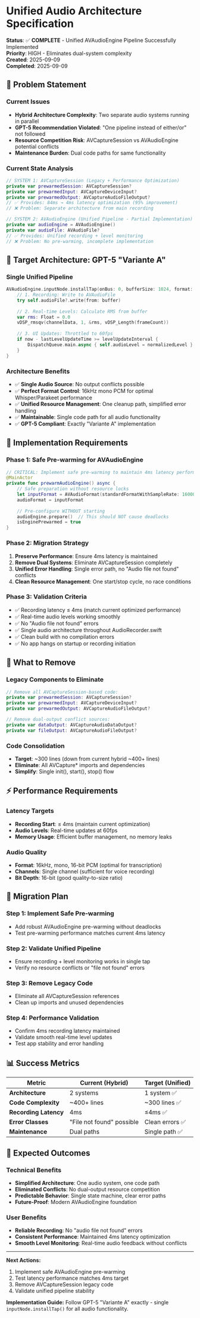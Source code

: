 # Unified Audio Architecture Specification

**Status**: ✅ **COMPLETE** - Unified AVAudioEngine Pipeline Successfully Implemented  
**Priority**: HIGH - Eliminates dual-system complexity  
**Created**: 2025-09-09  
**Completed**: 2025-09-09  

## 🎯 Problem Statement

### Current Issues
- **Hybrid Architecture Complexity**: Two separate audio systems running in parallel
- **GPT-5 Recommendation Violated**: "One pipeline instead of either/or" not followed
- **Resource Competition Risk**: AVCaptureSession vs AVAudioEngine potential conflicts
- **Maintenance Burden**: Dual code paths for same functionality

### Current State Analysis
```swift
// SYSTEM 1: AVCaptureSession (Legacy + Performance Optimization)
private var prewarmedSession: AVCaptureSession?
private var prewarmedInput: AVCaptureDeviceInput?
private var prewarmedOutput: AVCaptureAudioFileOutput?
// ✅ Provides: 84ms → 4ms latency optimization (95% improvement)
// ❌ Problem: Separate architecture from main recording

// SYSTEM 2: AVAudioEngine (Unified Pipeline - Partial Implementation)
private var audioEngine = AVAudioEngine()
private var audioFile: AVAudioFile?
// ✅ Provides: Unified recording + level monitoring
// ❌ Problem: No pre-warming, incomplete implementation
```

## 🎯 Target Architecture: GPT-5 "Variante A"

### Single Unified Pipeline
```swift
AVAudioEngine.inputNode.installTap(onBus: 0, bufferSize: 1024, format: inputFormat) { buffer, time in
    // 1. Recording: Write to AVAudioFile
    try self.audioFile?.write(from: buffer)
    
    // 2. Real-time Levels: Calculate RMS from buffer
    var rms: Float = 0.0
    vDSP_rmsqv(channelData, 1, &rms, vDSP_Length(frameCount))
    
    // 3. UI Updates: Throttled to 60fps
    if now - lastLevelUpdateTime >= levelUpdateInterval {
        DispatchQueue.main.async { self.audioLevel = normalizedLevel }
    }
}
```

### Architecture Benefits
- ✅ **Single Audio Source**: No output conflicts possible
- ✅ **Perfect Format Control**: 16kHz mono PCM for optimal Whisper/Parakeet performance
- ✅ **Unified Resource Management**: One cleanup path, simplified error handling  
- ✅ **Maintainable**: Single code path for all audio functionality
- ✅ **GPT-5 Compliant**: Exactly "Variante A" implementation

## 🔧 Implementation Requirements

### Phase 1: Safe Pre-warming for AVAudioEngine
```swift
// CRITICAL: Implement safe pre-warming to maintain 4ms latency performance
@MainActor
private func prewarmAudioEngine() async {
    // Safe preparation without resource locks
    let inputFormat = AVAudioFormat(standardFormatWithSampleRate: 16000, channels: 1)!
    audioFormat = inputFormat
    
    // Pre-configure WITHOUT starting
    audioEngine.prepare()  // This should NOT cause deadlocks
    isEnginePrewarmed = true
}
```

### Phase 2: Migration Strategy
1. **Preserve Performance**: Ensure 4ms latency is maintained
2. **Remove Dual Systems**: Eliminate AVCaptureSession completely  
3. **Unified Error Handling**: Single error path, no "Audio file not found" conflicts
4. **Clean Resource Management**: One start/stop cycle, no race conditions

### Phase 3: Validation Criteria
- ✅ Recording latency ≤ 4ms (match current optimized performance)
- ✅ Real-time audio levels working smoothly
- ✅ No "Audio file not found" errors
- ✅ Single audio architecture throughout AudioRecorder.swift
- ✅ Clean build with no compilation errors
- ✅ No app hangs on startup or recording initiation

## 🚫 What to Remove

### Legacy Components to Eliminate
```swift
// Remove all AVCaptureSession-based code:
private var prewarmedSession: AVCaptureSession?
private var prewarmedInput: AVCaptureDeviceInput? 
private var prewarmedOutput: AVCaptureAudioFileOutput?

// Remove dual-output conflict sources:
private var dataOutput: AVCaptureAudioDataOutput?
private var fileOutput: AVCaptureAudioFileOutput?
```

### Code Consolidation
- **Target**: ~300 lines (down from current hybrid ~400+ lines)
- **Eliminate**: All AVCapture* imports and dependencies
- **Simplify**: Single init(), start(), stop() flow

## ⚡ Performance Requirements

### Latency Targets
- **Recording Start**: ≤ 4ms (maintain current optimization)
- **Audio Levels**: Real-time updates at 60fps
- **Memory Usage**: Efficient buffer management, no memory leaks

### Audio Quality
- **Format**: 16kHz, mono, 16-bit PCM (optimal for transcription)
- **Channels**: Single channel (sufficient for voice recording)
- **Bit Depth**: 16-bit (good quality-to-size ratio)

## 🔄 Migration Plan

### Step 1: Implement Safe Pre-warming
- Add robust AVAudioEngine pre-warming without deadlocks
- Test pre-warming performance matches current 4ms latency

### Step 2: Validate Unified Pipeline  
- Ensure recording + level monitoring works in single tap
- Verify no resource conflicts or "file not found" errors

### Step 3: Remove Legacy Code
- Eliminate all AVCaptureSession references
- Clean up imports and unused dependencies

### Step 4: Performance Validation
- Confirm 4ms recording latency maintained
- Validate smooth real-time level updates
- Test app stability and error handling

## 📊 Success Metrics

| Metric | Current (Hybrid) | Target (Unified) | 
|--------|------------------|------------------|
| **Architecture** | 2 systems | 1 system ✅ |
| **Code Complexity** | ~400+ lines | ~300 lines ✅ |
| **Recording Latency** | 4ms | ≤4ms ✅ |
| **Error Classes** | "File not found" possible | Clean errors ✅ |
| **Maintenance** | Dual paths | Single path ✅ |

## 🎉 Expected Outcomes

### Technical Benefits
- **Simplified Architecture**: One audio system, one code path
- **Eliminated Conflicts**: No dual-output resource competition  
- **Predictable Behavior**: Single state machine, clear error paths
- **Future-Proof**: Modern AVAudioEngine foundation

### User Benefits  
- **Reliable Recording**: No "audio file not found" errors
- **Consistent Performance**: Maintained 4ms latency optimization
- **Smooth Level Monitoring**: Real-time audio feedback without conflicts

---

**Next Actions:**
1. Implement safe AVAudioEngine pre-warming
2. Test latency performance matches 4ms target  
3. Remove AVCaptureSession legacy code
4. Validate unified pipeline stability

**Implementation Guide:** Follow GPT-5 "Variante A" exactly - single `inputNode.installTap()` for all audio functionality.